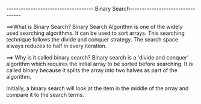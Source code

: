 ------------------------------------ Binary Search---------------------------------

==>What is Binary Search?
Binary Search Algorithm is one of the widely used searching algorithms. It can be used to sort arrays. This searching technique follows the divide and conquer strategy. The search space always reduces to half in every iteration.

==> Why is it called binary search?
Binary search is a 'divide and conquer' algorithm which requires the initial array to be sorted before searching. It is called binary because it splits the array into two halves as part of the algorithm.

Initially, a binary search will look at the item in the middle of the array and compare it to the search terms.
